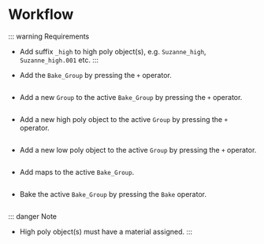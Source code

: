 # Workflow

::: warning Requirements
- Add suffix `_high` to high poly object(s), e.g. `Suzanne_high`, `Suzanne_high.001` etc.
:::

- Add the `Bake_Group` by pressing the `+` operator.
<p><img :src="$withBase('/img/bake_group_added.png')" alt='' /></p>

- Add a new `Group` to the active `Bake_Group` by pressing the `+` operator.
<p><img :src="$withBase('/img/group_added.png')" alt='' /></p>

- Add a new high poly object to the active `Group` by pressing the `+` operator.
<p><img :src="$withBase('/img/high_poly_added.png')" alt='' /></p>

- Add a new low poly object to the active `Group` by pressing the `+` operator.
<p><img :src="$withBase('/img/low_poly_added.png')" alt='' /></p>

- Add maps to the active `Bake_Group`.
<p><img :src="$withBase('/img/map_all.png')" alt='' /></p>

- Bake the active `Bake_Group` by pressing the `Bake` operator.
<p><img :src="$withBase('/img/bake_enable.png')" alt='' /></p>

::: danger Note
- High poly object(s) must have a material assigned.
:::